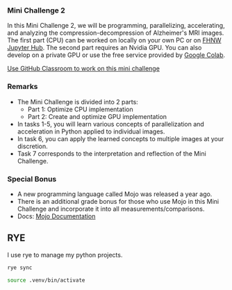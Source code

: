 ### Mini Challenge 2

In this Mini Challenge 2, we will be programming, parallelizing, accelerating, and analyzing the compression-decompression of Alzheimer's MRI images. The first part (CPU) can be worked on locally on your own PC or on [FHNW Jupyter Hub](https://jhub.cs.technik.fhnw.ch/). The second part requires an Nvidia GPU. You can also develop on a private GPU or use the free service provided by [Google Colab](colab.research.google.com/).

[Use GitHub Classroom to work on this mini challenge](https://classroom.github.com/a/qRHs6yk5)

### Remarks
* The Mini Challenge is divided into 2 parts:
  * Part 1: Optimize CPU implementation
  * Part 2: Create and optimize GPU implementation
* In tasks 1-5, you will learn various concepts of parallelization and acceleration in Python applied to individual images.
* In task 6, you can apply the learned concepts to multiple images at your discretion.
* Task 7 corresponds to the interpretation and reflection of the Mini Challenge.


### Special Bonus
* A new programming language called Mojo was released a year ago.
* There is an additional grade bonus for those who use Mojo in this Mini Challenge and incorporate it into all measurements/comparisons.
* Docs: [Mojo Documentation](https://docs.modular.com/mojo/)


## RYE 

I use rye to manage my python projects.

```bash
rye sync 
```

```bash
source .venv/bin/activate
```


